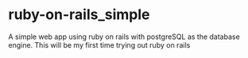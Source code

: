 # ruby-on-rails_simple
A simple web app using ruby on rails with postgreSQL as the database engine. This will be my first time trying out ruby on rails
